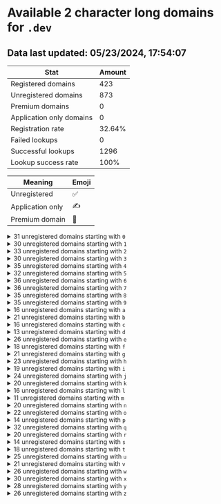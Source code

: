 # Available 2 character long domains for `.dev`

## Data last updated: 05/23/2024, 17:54:07

|Stat|Amount|
|--|--|
|Registered domains|423|
|Unregistered domains|873|
|Premium domains|0|
|Application only domains|0|
|Registration rate|32.64%|
|Failed lookups|0|
|Successful lookups|1296|
|Lookup success rate|100%|


|Meaning|Emoji|
|--|--|
|Unregistered|:white_check_mark:|
|Application only|:writing_hand:|
|Premium domain|:gem:|

<details>
<summary>31 unregistered domains starting with <bold><code>0</code></bold></summary>

|Type|Domain|
|--|--|
|:white_check_mark:|`02.dev`|
|:white_check_mark:|`03.dev`|
|:white_check_mark:|`04.dev`|
|:white_check_mark:|`05.dev`|
|:white_check_mark:|`06.dev`|
|:white_check_mark:|`07.dev`|
|:white_check_mark:|`08.dev`|
|:white_check_mark:|`09.dev`|
|:white_check_mark:|`0a.dev`|
|:white_check_mark:|`0b.dev`|
|:white_check_mark:|`0c.dev`|
|:white_check_mark:|`0d.dev`|
|:white_check_mark:|`0e.dev`|
|:white_check_mark:|`0f.dev`|
|:white_check_mark:|`0g.dev`|
|:white_check_mark:|`0h.dev`|
|:white_check_mark:|`0i.dev`|
|:white_check_mark:|`0j.dev`|
|:white_check_mark:|`0l.dev`|
|:white_check_mark:|`0n.dev`|
|:white_check_mark:|`0o.dev`|
|:white_check_mark:|`0p.dev`|
|:white_check_mark:|`0q.dev`|
|:white_check_mark:|`0r.dev`|
|:white_check_mark:|`0s.dev`|
|:white_check_mark:|`0t.dev`|
|:white_check_mark:|`0u.dev`|
|:white_check_mark:|`0v.dev`|
|:white_check_mark:|`0w.dev`|
|:white_check_mark:|`0y.dev`|
|:white_check_mark:|`0z.dev`|
</details>
<details>
<summary>30 unregistered domains starting with <bold><code>1</code></bold></summary>

|Type|Domain|
|--|--|
|:white_check_mark:|`11.dev`|
|:white_check_mark:|`12.dev`|
|:white_check_mark:|`13.dev`|
|:white_check_mark:|`16.dev`|
|:white_check_mark:|`17.dev`|
|:white_check_mark:|`18.dev`|
|:white_check_mark:|`19.dev`|
|:white_check_mark:|`1a.dev`|
|:white_check_mark:|`1b.dev`|
|:white_check_mark:|`1d.dev`|
|:white_check_mark:|`1e.dev`|
|:white_check_mark:|`1f.dev`|
|:white_check_mark:|`1g.dev`|
|:white_check_mark:|`1h.dev`|
|:white_check_mark:|`1i.dev`|
|:white_check_mark:|`1j.dev`|
|:white_check_mark:|`1k.dev`|
|:white_check_mark:|`1l.dev`|
|:white_check_mark:|`1m.dev`|
|:white_check_mark:|`1n.dev`|
|:white_check_mark:|`1o.dev`|
|:white_check_mark:|`1q.dev`|
|:white_check_mark:|`1r.dev`|
|:white_check_mark:|`1s.dev`|
|:white_check_mark:|`1t.dev`|
|:white_check_mark:|`1u.dev`|
|:white_check_mark:|`1v.dev`|
|:white_check_mark:|`1w.dev`|
|:white_check_mark:|`1y.dev`|
|:white_check_mark:|`1z.dev`|
</details>
<details>
<summary>33 unregistered domains starting with <bold><code>2</code></bold></summary>

|Type|Domain|
|--|--|
|:white_check_mark:|`20.dev`|
|:white_check_mark:|`22.dev`|
|:white_check_mark:|`23.dev`|
|:white_check_mark:|`24.dev`|
|:white_check_mark:|`25.dev`|
|:white_check_mark:|`26.dev`|
|:white_check_mark:|`27.dev`|
|:white_check_mark:|`28.dev`|
|:white_check_mark:|`29.dev`|
|:white_check_mark:|`2a.dev`|
|:white_check_mark:|`2b.dev`|
|:white_check_mark:|`2c.dev`|
|:white_check_mark:|`2e.dev`|
|:white_check_mark:|`2f.dev`|
|:white_check_mark:|`2g.dev`|
|:white_check_mark:|`2h.dev`|
|:white_check_mark:|`2i.dev`|
|:white_check_mark:|`2j.dev`|
|:white_check_mark:|`2l.dev`|
|:white_check_mark:|`2m.dev`|
|:white_check_mark:|`2n.dev`|
|:white_check_mark:|`2o.dev`|
|:white_check_mark:|`2p.dev`|
|:white_check_mark:|`2q.dev`|
|:white_check_mark:|`2r.dev`|
|:white_check_mark:|`2s.dev`|
|:white_check_mark:|`2t.dev`|
|:white_check_mark:|`2u.dev`|
|:white_check_mark:|`2v.dev`|
|:white_check_mark:|`2w.dev`|
|:white_check_mark:|`2x.dev`|
|:white_check_mark:|`2y.dev`|
|:white_check_mark:|`2z.dev`|
</details>
<details>
<summary>30 unregistered domains starting with <bold><code>3</code></bold></summary>

|Type|Domain|
|--|--|
|:white_check_mark:|`30.dev`|
|:white_check_mark:|`31.dev`|
|:white_check_mark:|`32.dev`|
|:white_check_mark:|`33.dev`|
|:white_check_mark:|`34.dev`|
|:white_check_mark:|`35.dev`|
|:white_check_mark:|`37.dev`|
|:white_check_mark:|`38.dev`|
|:white_check_mark:|`39.dev`|
|:white_check_mark:|`3a.dev`|
|:white_check_mark:|`3b.dev`|
|:white_check_mark:|`3c.dev`|
|:white_check_mark:|`3e.dev`|
|:white_check_mark:|`3f.dev`|
|:white_check_mark:|`3g.dev`|
|:white_check_mark:|`3h.dev`|
|:white_check_mark:|`3i.dev`|
|:white_check_mark:|`3j.dev`|
|:white_check_mark:|`3k.dev`|
|:white_check_mark:|`3l.dev`|
|:white_check_mark:|`3n.dev`|
|:white_check_mark:|`3o.dev`|
|:white_check_mark:|`3p.dev`|
|:white_check_mark:|`3q.dev`|
|:white_check_mark:|`3r.dev`|
|:white_check_mark:|`3u.dev`|
|:white_check_mark:|`3v.dev`|
|:white_check_mark:|`3w.dev`|
|:white_check_mark:|`3x.dev`|
|:white_check_mark:|`3y.dev`|
</details>
<details>
<summary>35 unregistered domains starting with <bold><code>4</code></bold></summary>

|Type|Domain|
|--|--|
|:white_check_mark:|`40.dev`|
|:white_check_mark:|`41.dev`|
|:white_check_mark:|`43.dev`|
|:white_check_mark:|`44.dev`|
|:white_check_mark:|`45.dev`|
|:white_check_mark:|`46.dev`|
|:white_check_mark:|`47.dev`|
|:white_check_mark:|`48.dev`|
|:white_check_mark:|`49.dev`|
|:white_check_mark:|`4a.dev`|
|:white_check_mark:|`4b.dev`|
|:white_check_mark:|`4c.dev`|
|:white_check_mark:|`4d.dev`|
|:white_check_mark:|`4e.dev`|
|:white_check_mark:|`4f.dev`|
|:white_check_mark:|`4g.dev`|
|:white_check_mark:|`4h.dev`|
|:white_check_mark:|`4i.dev`|
|:white_check_mark:|`4j.dev`|
|:white_check_mark:|`4k.dev`|
|:white_check_mark:|`4l.dev`|
|:white_check_mark:|`4m.dev`|
|:white_check_mark:|`4n.dev`|
|:white_check_mark:|`4o.dev`|
|:white_check_mark:|`4p.dev`|
|:white_check_mark:|`4q.dev`|
|:white_check_mark:|`4r.dev`|
|:white_check_mark:|`4s.dev`|
|:white_check_mark:|`4t.dev`|
|:white_check_mark:|`4u.dev`|
|:white_check_mark:|`4v.dev`|
|:white_check_mark:|`4w.dev`|
|:white_check_mark:|`4x.dev`|
|:white_check_mark:|`4y.dev`|
|:white_check_mark:|`4z.dev`|
</details>
<details>
<summary>32 unregistered domains starting with <bold><code>5</code></bold></summary>

|Type|Domain|
|--|--|
|:white_check_mark:|`50.dev`|
|:white_check_mark:|`52.dev`|
|:white_check_mark:|`53.dev`|
|:white_check_mark:|`54.dev`|
|:white_check_mark:|`56.dev`|
|:white_check_mark:|`57.dev`|
|:white_check_mark:|`58.dev`|
|:white_check_mark:|`59.dev`|
|:white_check_mark:|`5a.dev`|
|:white_check_mark:|`5b.dev`|
|:white_check_mark:|`5c.dev`|
|:white_check_mark:|`5d.dev`|
|:white_check_mark:|`5e.dev`|
|:white_check_mark:|`5h.dev`|
|:white_check_mark:|`5i.dev`|
|:white_check_mark:|`5j.dev`|
|:white_check_mark:|`5k.dev`|
|:white_check_mark:|`5l.dev`|
|:white_check_mark:|`5m.dev`|
|:white_check_mark:|`5n.dev`|
|:white_check_mark:|`5o.dev`|
|:white_check_mark:|`5p.dev`|
|:white_check_mark:|`5q.dev`|
|:white_check_mark:|`5r.dev`|
|:white_check_mark:|`5s.dev`|
|:white_check_mark:|`5t.dev`|
|:white_check_mark:|`5u.dev`|
|:white_check_mark:|`5v.dev`|
|:white_check_mark:|`5w.dev`|
|:white_check_mark:|`5x.dev`|
|:white_check_mark:|`5y.dev`|
|:white_check_mark:|`5z.dev`|
</details>
<details>
<summary>36 unregistered domains starting with <bold><code>6</code></bold></summary>

|Type|Domain|
|--|--|
|:white_check_mark:|`60.dev`|
|:white_check_mark:|`61.dev`|
|:white_check_mark:|`62.dev`|
|:white_check_mark:|`63.dev`|
|:white_check_mark:|`64.dev`|
|:white_check_mark:|`65.dev`|
|:white_check_mark:|`66.dev`|
|:white_check_mark:|`67.dev`|
|:white_check_mark:|`68.dev`|
|:white_check_mark:|`69.dev`|
|:white_check_mark:|`6a.dev`|
|:white_check_mark:|`6b.dev`|
|:white_check_mark:|`6c.dev`|
|:white_check_mark:|`6d.dev`|
|:white_check_mark:|`6e.dev`|
|:white_check_mark:|`6f.dev`|
|:white_check_mark:|`6g.dev`|
|:white_check_mark:|`6h.dev`|
|:white_check_mark:|`6i.dev`|
|:white_check_mark:|`6j.dev`|
|:white_check_mark:|`6k.dev`|
|:white_check_mark:|`6l.dev`|
|:white_check_mark:|`6m.dev`|
|:white_check_mark:|`6n.dev`|
|:white_check_mark:|`6o.dev`|
|:white_check_mark:|`6p.dev`|
|:white_check_mark:|`6q.dev`|
|:white_check_mark:|`6r.dev`|
|:white_check_mark:|`6s.dev`|
|:white_check_mark:|`6t.dev`|
|:white_check_mark:|`6u.dev`|
|:white_check_mark:|`6v.dev`|
|:white_check_mark:|`6w.dev`|
|:white_check_mark:|`6x.dev`|
|:white_check_mark:|`6y.dev`|
|:white_check_mark:|`6z.dev`|
</details>
<details>
<summary>36 unregistered domains starting with <bold><code>7</code></bold></summary>

|Type|Domain|
|--|--|
|:white_check_mark:|`70.dev`|
|:white_check_mark:|`71.dev`|
|:white_check_mark:|`72.dev`|
|:white_check_mark:|`73.dev`|
|:white_check_mark:|`74.dev`|
|:white_check_mark:|`75.dev`|
|:white_check_mark:|`76.dev`|
|:white_check_mark:|`77.dev`|
|:white_check_mark:|`78.dev`|
|:white_check_mark:|`79.dev`|
|:white_check_mark:|`7a.dev`|
|:white_check_mark:|`7b.dev`|
|:white_check_mark:|`7c.dev`|
|:white_check_mark:|`7d.dev`|
|:white_check_mark:|`7e.dev`|
|:white_check_mark:|`7f.dev`|
|:white_check_mark:|`7g.dev`|
|:white_check_mark:|`7h.dev`|
|:white_check_mark:|`7i.dev`|
|:white_check_mark:|`7j.dev`|
|:white_check_mark:|`7k.dev`|
|:white_check_mark:|`7l.dev`|
|:white_check_mark:|`7m.dev`|
|:white_check_mark:|`7n.dev`|
|:white_check_mark:|`7o.dev`|
|:white_check_mark:|`7p.dev`|
|:white_check_mark:|`7q.dev`|
|:white_check_mark:|`7r.dev`|
|:white_check_mark:|`7s.dev`|
|:white_check_mark:|`7t.dev`|
|:white_check_mark:|`7u.dev`|
|:white_check_mark:|`7v.dev`|
|:white_check_mark:|`7w.dev`|
|:white_check_mark:|`7x.dev`|
|:white_check_mark:|`7y.dev`|
|:white_check_mark:|`7z.dev`|
</details>
<details>
<summary>35 unregistered domains starting with <bold><code>8</code></bold></summary>

|Type|Domain|
|--|--|
|:white_check_mark:|`80.dev`|
|:white_check_mark:|`81.dev`|
|:white_check_mark:|`82.dev`|
|:white_check_mark:|`83.dev`|
|:white_check_mark:|`84.dev`|
|:white_check_mark:|`85.dev`|
|:white_check_mark:|`86.dev`|
|:white_check_mark:|`87.dev`|
|:white_check_mark:|`88.dev`|
|:white_check_mark:|`89.dev`|
|:white_check_mark:|`8a.dev`|
|:white_check_mark:|`8b.dev`|
|:white_check_mark:|`8c.dev`|
|:white_check_mark:|`8d.dev`|
|:white_check_mark:|`8e.dev`|
|:white_check_mark:|`8f.dev`|
|:white_check_mark:|`8g.dev`|
|:white_check_mark:|`8h.dev`|
|:white_check_mark:|`8i.dev`|
|:white_check_mark:|`8j.dev`|
|:white_check_mark:|`8k.dev`|
|:white_check_mark:|`8l.dev`|
|:white_check_mark:|`8n.dev`|
|:white_check_mark:|`8o.dev`|
|:white_check_mark:|`8p.dev`|
|:white_check_mark:|`8q.dev`|
|:white_check_mark:|`8r.dev`|
|:white_check_mark:|`8s.dev`|
|:white_check_mark:|`8t.dev`|
|:white_check_mark:|`8u.dev`|
|:white_check_mark:|`8v.dev`|
|:white_check_mark:|`8w.dev`|
|:white_check_mark:|`8x.dev`|
|:white_check_mark:|`8y.dev`|
|:white_check_mark:|`8z.dev`|
</details>
<details>
<summary>35 unregistered domains starting with <bold><code>9</code></bold></summary>

|Type|Domain|
|--|--|
|:white_check_mark:|`90.dev`|
|:white_check_mark:|`91.dev`|
|:white_check_mark:|`92.dev`|
|:white_check_mark:|`93.dev`|
|:white_check_mark:|`94.dev`|
|:white_check_mark:|`95.dev`|
|:white_check_mark:|`96.dev`|
|:white_check_mark:|`97.dev`|
|:white_check_mark:|`98.dev`|
|:white_check_mark:|`9a.dev`|
|:white_check_mark:|`9b.dev`|
|:white_check_mark:|`9c.dev`|
|:white_check_mark:|`9d.dev`|
|:white_check_mark:|`9e.dev`|
|:white_check_mark:|`9f.dev`|
|:white_check_mark:|`9g.dev`|
|:white_check_mark:|`9h.dev`|
|:white_check_mark:|`9i.dev`|
|:white_check_mark:|`9j.dev`|
|:white_check_mark:|`9k.dev`|
|:white_check_mark:|`9l.dev`|
|:white_check_mark:|`9m.dev`|
|:white_check_mark:|`9n.dev`|
|:white_check_mark:|`9o.dev`|
|:white_check_mark:|`9p.dev`|
|:white_check_mark:|`9q.dev`|
|:white_check_mark:|`9r.dev`|
|:white_check_mark:|`9s.dev`|
|:white_check_mark:|`9t.dev`|
|:white_check_mark:|`9u.dev`|
|:white_check_mark:|`9v.dev`|
|:white_check_mark:|`9w.dev`|
|:white_check_mark:|`9x.dev`|
|:white_check_mark:|`9y.dev`|
|:white_check_mark:|`9z.dev`|
</details>
<details>
<summary>16 unregistered domains starting with <bold><code>a</code></bold></summary>

|Type|Domain|
|--|--|
|:white_check_mark:|`a0.dev`|
|:white_check_mark:|`a1.dev`|
|:white_check_mark:|`a2.dev`|
|:white_check_mark:|`a4.dev`|
|:white_check_mark:|`a5.dev`|
|:white_check_mark:|`a6.dev`|
|:white_check_mark:|`a7.dev`|
|:white_check_mark:|`a8.dev`|
|:white_check_mark:|`ag.dev`|
|:white_check_mark:|`ai.dev`|
|:white_check_mark:|`aj.dev`|
|:white_check_mark:|`ak.dev`|
|:white_check_mark:|`an.dev`|
|:white_check_mark:|`au.dev`|
|:white_check_mark:|`aw.dev`|
|:white_check_mark:|`ay.dev`|
</details>
<details>
<summary>21 unregistered domains starting with <bold><code>b</code></bold></summary>

|Type|Domain|
|--|--|
|:white_check_mark:|`b0.dev`|
|:white_check_mark:|`b3.dev`|
|:white_check_mark:|`b4.dev`|
|:white_check_mark:|`b5.dev`|
|:white_check_mark:|`b6.dev`|
|:white_check_mark:|`b7.dev`|
|:white_check_mark:|`b8.dev`|
|:white_check_mark:|`b9.dev`|
|:white_check_mark:|`bg.dev`|
|:white_check_mark:|`bh.dev`|
|:white_check_mark:|`bj.dev`|
|:white_check_mark:|`bm.dev`|
|:white_check_mark:|`bn.dev`|
|:white_check_mark:|`bp.dev`|
|:white_check_mark:|`bq.dev`|
|:white_check_mark:|`bt.dev`|
|:white_check_mark:|`bu.dev`|
|:white_check_mark:|`bv.dev`|
|:white_check_mark:|`bx.dev`|
|:white_check_mark:|`by.dev`|
|:white_check_mark:|`bz.dev`|
</details>
<details>
<summary>16 unregistered domains starting with <bold><code>c</code></bold></summary>

|Type|Domain|
|--|--|
|:white_check_mark:|`c0.dev`|
|:white_check_mark:|`c2.dev`|
|:white_check_mark:|`c4.dev`|
|:white_check_mark:|`c5.dev`|
|:white_check_mark:|`c7.dev`|
|:white_check_mark:|`c8.dev`|
|:white_check_mark:|`c9.dev`|
|:white_check_mark:|`ca.dev`|
|:white_check_mark:|`cl.dev`|
|:white_check_mark:|`cm.dev`|
|:white_check_mark:|`cn.dev`|
|:white_check_mark:|`cp.dev`|
|:white_check_mark:|`cq.dev`|
|:white_check_mark:|`ct.dev`|
|:white_check_mark:|`cy.dev`|
|:white_check_mark:|`cz.dev`|
</details>
<details>
<summary>13 unregistered domains starting with <bold><code>d</code></bold></summary>

|Type|Domain|
|--|--|
|:white_check_mark:|`d0.dev`|
|:white_check_mark:|`d1.dev`|
|:white_check_mark:|`d4.dev`|
|:white_check_mark:|`d5.dev`|
|:white_check_mark:|`d6.dev`|
|:white_check_mark:|`d8.dev`|
|:white_check_mark:|`d9.dev`|
|:white_check_mark:|`dk.dev`|
|:white_check_mark:|`dl.dev`|
|:white_check_mark:|`dp.dev`|
|:white_check_mark:|`dt.dev`|
|:white_check_mark:|`du.dev`|
|:white_check_mark:|`dz.dev`|
</details>
<details>
<summary>26 unregistered domains starting with <bold><code>e</code></bold></summary>

|Type|Domain|
|--|--|
|:white_check_mark:|`e0.dev`|
|:white_check_mark:|`e1.dev`|
|:white_check_mark:|`e2.dev`|
|:white_check_mark:|`e3.dev`|
|:white_check_mark:|`e4.dev`|
|:white_check_mark:|`e5.dev`|
|:white_check_mark:|`e6.dev`|
|:white_check_mark:|`e7.dev`|
|:white_check_mark:|`e8.dev`|
|:white_check_mark:|`ea.dev`|
|:white_check_mark:|`eb.dev`|
|:white_check_mark:|`ec.dev`|
|:white_check_mark:|`ee.dev`|
|:white_check_mark:|`eh.dev`|
|:white_check_mark:|`ei.dev`|
|:white_check_mark:|`ej.dev`|
|:white_check_mark:|`ek.dev`|
|:white_check_mark:|`el.dev`|
|:white_check_mark:|`en.dev`|
|:white_check_mark:|`ep.dev`|
|:white_check_mark:|`er.dev`|
|:white_check_mark:|`es.dev`|
|:white_check_mark:|`eu.dev`|
|:white_check_mark:|`ev.dev`|
|:white_check_mark:|`ew.dev`|
|:white_check_mark:|`ey.dev`|
</details>
<details>
<summary>18 unregistered domains starting with <bold><code>f</code></bold></summary>

|Type|Domain|
|--|--|
|:white_check_mark:|`f0.dev`|
|:white_check_mark:|`f1.dev`|
|:white_check_mark:|`f2.dev`|
|:white_check_mark:|`f3.dev`|
|:white_check_mark:|`f4.dev`|
|:white_check_mark:|`f5.dev`|
|:white_check_mark:|`f6.dev`|
|:white_check_mark:|`f7.dev`|
|:white_check_mark:|`f8.dev`|
|:white_check_mark:|`f9.dev`|
|:white_check_mark:|`fd.dev`|
|:white_check_mark:|`fj.dev`|
|:white_check_mark:|`fq.dev`|
|:white_check_mark:|`fr.dev`|
|:white_check_mark:|`fu.dev`|
|:white_check_mark:|`fw.dev`|
|:white_check_mark:|`fy.dev`|
|:white_check_mark:|`fz.dev`|
</details>
<details>
<summary>21 unregistered domains starting with <bold><code>g</code></bold></summary>

|Type|Domain|
|--|--|
|:white_check_mark:|`g0.dev`|
|:white_check_mark:|`g1.dev`|
|:white_check_mark:|`g3.dev`|
|:white_check_mark:|`g4.dev`|
|:white_check_mark:|`g5.dev`|
|:white_check_mark:|`g6.dev`|
|:white_check_mark:|`g8.dev`|
|:white_check_mark:|`g9.dev`|
|:white_check_mark:|`gc.dev`|
|:white_check_mark:|`gd.dev`|
|:white_check_mark:|`ge.dev`|
|:white_check_mark:|`gi.dev`|
|:white_check_mark:|`gj.dev`|
|:white_check_mark:|`gl.dev`|
|:white_check_mark:|`gn.dev`|
|:white_check_mark:|`gp.dev`|
|:white_check_mark:|`gq.dev`|
|:white_check_mark:|`gu.dev`|
|:white_check_mark:|`gw.dev`|
|:white_check_mark:|`gy.dev`|
|:white_check_mark:|`gz.dev`|
</details>
<details>
<summary>23 unregistered domains starting with <bold><code>h</code></bold></summary>

|Type|Domain|
|--|--|
|:white_check_mark:|`h0.dev`|
|:white_check_mark:|`h2.dev`|
|:white_check_mark:|`h3.dev`|
|:white_check_mark:|`h4.dev`|
|:white_check_mark:|`h5.dev`|
|:white_check_mark:|`h6.dev`|
|:white_check_mark:|`h7.dev`|
|:white_check_mark:|`h8.dev`|
|:white_check_mark:|`h9.dev`|
|:white_check_mark:|`hb.dev`|
|:white_check_mark:|`he.dev`|
|:white_check_mark:|`hf.dev`|
|:white_check_mark:|`hh.dev`|
|:white_check_mark:|`hj.dev`|
|:white_check_mark:|`hl.dev`|
|:white_check_mark:|`hm.dev`|
|:white_check_mark:|`ho.dev`|
|:white_check_mark:|`hs.dev`|
|:white_check_mark:|`ht.dev`|
|:white_check_mark:|`hu.dev`|
|:white_check_mark:|`hw.dev`|
|:white_check_mark:|`hx.dev`|
|:white_check_mark:|`hz.dev`|
</details>
<details>
<summary>19 unregistered domains starting with <bold><code>i</code></bold></summary>

|Type|Domain|
|--|--|
|:white_check_mark:|`i0.dev`|
|:white_check_mark:|`i1.dev`|
|:white_check_mark:|`i2.dev`|
|:white_check_mark:|`i3.dev`|
|:white_check_mark:|`i4.dev`|
|:white_check_mark:|`i5.dev`|
|:white_check_mark:|`i7.dev`|
|:white_check_mark:|`i8.dev`|
|:white_check_mark:|`i9.dev`|
|:white_check_mark:|`ia.dev`|
|:white_check_mark:|`ie.dev`|
|:white_check_mark:|`ig.dev`|
|:white_check_mark:|`ih.dev`|
|:white_check_mark:|`ii.dev`|
|:white_check_mark:|`ij.dev`|
|:white_check_mark:|`ik.dev`|
|:white_check_mark:|`iu.dev`|
|:white_check_mark:|`iy.dev`|
|:white_check_mark:|`iz.dev`|
</details>
<details>
<summary>24 unregistered domains starting with <bold><code>j</code></bold></summary>

|Type|Domain|
|--|--|
|:white_check_mark:|`j0.dev`|
|:white_check_mark:|`j1.dev`|
|:white_check_mark:|`j2.dev`|
|:white_check_mark:|`j3.dev`|
|:white_check_mark:|`j4.dev`|
|:white_check_mark:|`j5.dev`|
|:white_check_mark:|`j6.dev`|
|:white_check_mark:|`j7.dev`|
|:white_check_mark:|`j8.dev`|
|:white_check_mark:|`j9.dev`|
|:white_check_mark:|`jc.dev`|
|:white_check_mark:|`jd.dev`|
|:white_check_mark:|`jg.dev`|
|:white_check_mark:|`ji.dev`|
|:white_check_mark:|`jj.dev`|
|:white_check_mark:|`jn.dev`|
|:white_check_mark:|`jo.dev`|
|:white_check_mark:|`jp.dev`|
|:white_check_mark:|`jq.dev`|
|:white_check_mark:|`ju.dev`|
|:white_check_mark:|`jv.dev`|
|:white_check_mark:|`jx.dev`|
|:white_check_mark:|`jy.dev`|
|:white_check_mark:|`jz.dev`|
</details>
<details>
<summary>20 unregistered domains starting with <bold><code>k</code></bold></summary>

|Type|Domain|
|--|--|
|:white_check_mark:|`k0.dev`|
|:white_check_mark:|`k1.dev`|
|:white_check_mark:|`k2.dev`|
|:white_check_mark:|`k3.dev`|
|:white_check_mark:|`k4.dev`|
|:white_check_mark:|`k5.dev`|
|:white_check_mark:|`k6.dev`|
|:white_check_mark:|`k7.dev`|
|:white_check_mark:|`k8.dev`|
|:white_check_mark:|`k9.dev`|
|:white_check_mark:|`kb.dev`|
|:white_check_mark:|`kl.dev`|
|:white_check_mark:|`kp.dev`|
|:white_check_mark:|`kq.dev`|
|:white_check_mark:|`ku.dev`|
|:white_check_mark:|`kv.dev`|
|:white_check_mark:|`kw.dev`|
|:white_check_mark:|`kx.dev`|
|:white_check_mark:|`ky.dev`|
|:white_check_mark:|`kz.dev`|
</details>
<details>
<summary>16 unregistered domains starting with <bold><code>l</code></bold></summary>

|Type|Domain|
|--|--|
|:white_check_mark:|`l0.dev`|
|:white_check_mark:|`l2.dev`|
|:white_check_mark:|`l5.dev`|
|:white_check_mark:|`l6.dev`|
|:white_check_mark:|`l9.dev`|
|:white_check_mark:|`lh.dev`|
|:white_check_mark:|`li.dev`|
|:white_check_mark:|`lo.dev`|
|:white_check_mark:|`lp.dev`|
|:white_check_mark:|`lq.dev`|
|:white_check_mark:|`lr.dev`|
|:white_check_mark:|`ls.dev`|
|:white_check_mark:|`lu.dev`|
|:white_check_mark:|`lv.dev`|
|:white_check_mark:|`lx.dev`|
|:white_check_mark:|`ly.dev`|
</details>
<details>
<summary>11 unregistered domains starting with <bold><code>m</code></bold></summary>

|Type|Domain|
|--|--|
|:white_check_mark:|`m3.dev`|
|:white_check_mark:|`m4.dev`|
|:white_check_mark:|`m5.dev`|
|:white_check_mark:|`m6.dev`|
|:white_check_mark:|`m7.dev`|
|:white_check_mark:|`m8.dev`|
|:white_check_mark:|`m9.dev`|
|:white_check_mark:|`mj.dev`|
|:white_check_mark:|`mr.dev`|
|:white_check_mark:|`mx.dev`|
|:white_check_mark:|`mz.dev`|
</details>
<details>
<summary>20 unregistered domains starting with <bold><code>n</code></bold></summary>

|Type|Domain|
|--|--|
|:white_check_mark:|`n0.dev`|
|:white_check_mark:|`n1.dev`|
|:white_check_mark:|`n2.dev`|
|:white_check_mark:|`n3.dev`|
|:white_check_mark:|`n4.dev`|
|:white_check_mark:|`n5.dev`|
|:white_check_mark:|`n6.dev`|
|:white_check_mark:|`n7.dev`|
|:white_check_mark:|`n9.dev`|
|:white_check_mark:|`nb.dev`|
|:white_check_mark:|`nc.dev`|
|:white_check_mark:|`ne.dev`|
|:white_check_mark:|`nf.dev`|
|:white_check_mark:|`nh.dev`|
|:white_check_mark:|`nn.dev`|
|:white_check_mark:|`nq.dev`|
|:white_check_mark:|`nr.dev`|
|:white_check_mark:|`nw.dev`|
|:white_check_mark:|`ny.dev`|
|:white_check_mark:|`nz.dev`|
</details>
<details>
<summary>22 unregistered domains starting with <bold><code>o</code></bold></summary>

|Type|Domain|
|--|--|
|:white_check_mark:|`o0.dev`|
|:white_check_mark:|`o1.dev`|
|:white_check_mark:|`o3.dev`|
|:white_check_mark:|`o4.dev`|
|:white_check_mark:|`o5.dev`|
|:white_check_mark:|`o6.dev`|
|:white_check_mark:|`o7.dev`|
|:white_check_mark:|`o8.dev`|
|:white_check_mark:|`o9.dev`|
|:white_check_mark:|`oa.dev`|
|:white_check_mark:|`od.dev`|
|:white_check_mark:|`oe.dev`|
|:white_check_mark:|`oj.dev`|
|:white_check_mark:|`ol.dev`|
|:white_check_mark:|`oo.dev`|
|:white_check_mark:|`op.dev`|
|:white_check_mark:|`oq.dev`|
|:white_check_mark:|`or.dev`|
|:white_check_mark:|`ot.dev`|
|:white_check_mark:|`ou.dev`|
|:white_check_mark:|`ow.dev`|
|:white_check_mark:|`oy.dev`|
</details>
<details>
<summary>14 unregistered domains starting with <bold><code>p</code></bold></summary>

|Type|Domain|
|--|--|
|:white_check_mark:|`p1.dev`|
|:white_check_mark:|`p3.dev`|
|:white_check_mark:|`p4.dev`|
|:white_check_mark:|`p5.dev`|
|:white_check_mark:|`p6.dev`|
|:white_check_mark:|`p7.dev`|
|:white_check_mark:|`p8.dev`|
|:white_check_mark:|`p9.dev`|
|:white_check_mark:|`pf.dev`|
|:white_check_mark:|`pn.dev`|
|:white_check_mark:|`po.dev`|
|:white_check_mark:|`pq.dev`|
|:white_check_mark:|`pu.dev`|
|:white_check_mark:|`pz.dev`|
</details>
<details>
<summary>32 unregistered domains starting with <bold><code>q</code></bold></summary>

|Type|Domain|
|--|--|
|:white_check_mark:|`q0.dev`|
|:white_check_mark:|`q1.dev`|
|:white_check_mark:|`q2.dev`|
|:white_check_mark:|`q3.dev`|
|:white_check_mark:|`q4.dev`|
|:white_check_mark:|`q5.dev`|
|:white_check_mark:|`q6.dev`|
|:white_check_mark:|`q7.dev`|
|:white_check_mark:|`q8.dev`|
|:white_check_mark:|`q9.dev`|
|:white_check_mark:|`qa.dev`|
|:white_check_mark:|`qc.dev`|
|:white_check_mark:|`qd.dev`|
|:white_check_mark:|`qe.dev`|
|:white_check_mark:|`qf.dev`|
|:white_check_mark:|`qg.dev`|
|:white_check_mark:|`qh.dev`|
|:white_check_mark:|`qj.dev`|
|:white_check_mark:|`qk.dev`|
|:white_check_mark:|`ql.dev`|
|:white_check_mark:|`qm.dev`|
|:white_check_mark:|`qn.dev`|
|:white_check_mark:|`qo.dev`|
|:white_check_mark:|`qq.dev`|
|:white_check_mark:|`qs.dev`|
|:white_check_mark:|`qt.dev`|
|:white_check_mark:|`qu.dev`|
|:white_check_mark:|`qv.dev`|
|:white_check_mark:|`qw.dev`|
|:white_check_mark:|`qx.dev`|
|:white_check_mark:|`qy.dev`|
|:white_check_mark:|`qz.dev`|
</details>
<details>
<summary>20 unregistered domains starting with <bold><code>r</code></bold></summary>

|Type|Domain|
|--|--|
|:white_check_mark:|`r0.dev`|
|:white_check_mark:|`r1.dev`|
|:white_check_mark:|`r3.dev`|
|:white_check_mark:|`r4.dev`|
|:white_check_mark:|`r5.dev`|
|:white_check_mark:|`r6.dev`|
|:white_check_mark:|`r7.dev`|
|:white_check_mark:|`r8.dev`|
|:white_check_mark:|`r9.dev`|
|:white_check_mark:|`rc.dev`|
|:white_check_mark:|`rf.dev`|
|:white_check_mark:|`rj.dev`|
|:white_check_mark:|`rk.dev`|
|:white_check_mark:|`rm.dev`|
|:white_check_mark:|`rq.dev`|
|:white_check_mark:|`rt.dev`|
|:white_check_mark:|`rv.dev`|
|:white_check_mark:|`rw.dev`|
|:white_check_mark:|`ry.dev`|
|:white_check_mark:|`rz.dev`|
</details>
<details>
<summary>14 unregistered domains starting with <bold><code>s</code></bold></summary>

|Type|Domain|
|--|--|
|:white_check_mark:|`s1.dev`|
|:white_check_mark:|`s3.dev`|
|:white_check_mark:|`s4.dev`|
|:white_check_mark:|`s6.dev`|
|:white_check_mark:|`s7.dev`|
|:white_check_mark:|`s8.dev`|
|:white_check_mark:|`s9.dev`|
|:white_check_mark:|`sf.dev`|
|:white_check_mark:|`si.dev`|
|:white_check_mark:|`so.dev`|
|:white_check_mark:|`su.dev`|
|:white_check_mark:|`sv.dev`|
|:white_check_mark:|`sx.dev`|
|:white_check_mark:|`sz.dev`|
</details>
<details>
<summary>18 unregistered domains starting with <bold><code>t</code></bold></summary>

|Type|Domain|
|--|--|
|:white_check_mark:|`t0.dev`|
|:white_check_mark:|`t3.dev`|
|:white_check_mark:|`t4.dev`|
|:white_check_mark:|`t5.dev`|
|:white_check_mark:|`t7.dev`|
|:white_check_mark:|`t8.dev`|
|:white_check_mark:|`t9.dev`|
|:white_check_mark:|`ta.dev`|
|:white_check_mark:|`te.dev`|
|:white_check_mark:|`tf.dev`|
|:white_check_mark:|`tl.dev`|
|:white_check_mark:|`tm.dev`|
|:white_check_mark:|`tp.dev`|
|:white_check_mark:|`tq.dev`|
|:white_check_mark:|`tu.dev`|
|:white_check_mark:|`tx.dev`|
|:white_check_mark:|`ty.dev`|
|:white_check_mark:|`tz.dev`|
</details>
<details>
<summary>25 unregistered domains starting with <bold><code>u</code></bold></summary>

|Type|Domain|
|--|--|
|:white_check_mark:|`u0.dev`|
|:white_check_mark:|`u1.dev`|
|:white_check_mark:|`u2.dev`|
|:white_check_mark:|`u3.dev`|
|:white_check_mark:|`u4.dev`|
|:white_check_mark:|`u5.dev`|
|:white_check_mark:|`u6.dev`|
|:white_check_mark:|`u7.dev`|
|:white_check_mark:|`u8.dev`|
|:white_check_mark:|`u9.dev`|
|:white_check_mark:|`ub.dev`|
|:white_check_mark:|`uf.dev`|
|:white_check_mark:|`ug.dev`|
|:white_check_mark:|`uh.dev`|
|:white_check_mark:|`uj.dev`|
|:white_check_mark:|`uk.dev`|
|:white_check_mark:|`ul.dev`|
|:white_check_mark:|`un.dev`|
|:white_check_mark:|`uo.dev`|
|:white_check_mark:|`ur.dev`|
|:white_check_mark:|`ut.dev`|
|:white_check_mark:|`uu.dev`|
|:white_check_mark:|`uw.dev`|
|:white_check_mark:|`uy.dev`|
|:white_check_mark:|`uz.dev`|
</details>
<details>
<summary>21 unregistered domains starting with <bold><code>v</code></bold></summary>

|Type|Domain|
|--|--|
|:white_check_mark:|`v3.dev`|
|:white_check_mark:|`v4.dev`|
|:white_check_mark:|`v5.dev`|
|:white_check_mark:|`v6.dev`|
|:white_check_mark:|`v7.dev`|
|:white_check_mark:|`v9.dev`|
|:white_check_mark:|`va.dev`|
|:white_check_mark:|`vd.dev`|
|:white_check_mark:|`ve.dev`|
|:white_check_mark:|`vf.dev`|
|:white_check_mark:|`vg.dev`|
|:white_check_mark:|`vh.dev`|
|:white_check_mark:|`vj.dev`|
|:white_check_mark:|`vl.dev`|
|:white_check_mark:|`vn.dev`|
|:white_check_mark:|`vq.dev`|
|:white_check_mark:|`vr.dev`|
|:white_check_mark:|`vu.dev`|
|:white_check_mark:|`vw.dev`|
|:white_check_mark:|`vy.dev`|
|:white_check_mark:|`vz.dev`|
</details>
<details>
<summary>26 unregistered domains starting with <bold><code>w</code></bold></summary>

|Type|Domain|
|--|--|
|:white_check_mark:|`w0.dev`|
|:white_check_mark:|`w1.dev`|
|:white_check_mark:|`w2.dev`|
|:white_check_mark:|`w4.dev`|
|:white_check_mark:|`w5.dev`|
|:white_check_mark:|`w6.dev`|
|:white_check_mark:|`w7.dev`|
|:white_check_mark:|`w8.dev`|
|:white_check_mark:|`w9.dev`|
|:white_check_mark:|`wb.dev`|
|:white_check_mark:|`wc.dev`|
|:white_check_mark:|`wf.dev`|
|:white_check_mark:|`wg.dev`|
|:white_check_mark:|`wh.dev`|
|:white_check_mark:|`wi.dev`|
|:white_check_mark:|`wj.dev`|
|:white_check_mark:|`wk.dev`|
|:white_check_mark:|`wl.dev`|
|:white_check_mark:|`wm.dev`|
|:white_check_mark:|`wn.dev`|
|:white_check_mark:|`wq.dev`|
|:white_check_mark:|`wr.dev`|
|:white_check_mark:|`wv.dev`|
|:white_check_mark:|`wx.dev`|
|:white_check_mark:|`wy.dev`|
|:white_check_mark:|`wz.dev`|
</details>
<details>
<summary>30 unregistered domains starting with <bold><code>x</code></bold></summary>

|Type|Domain|
|--|--|
|:white_check_mark:|`x0.dev`|
|:white_check_mark:|`x1.dev`|
|:white_check_mark:|`x2.dev`|
|:white_check_mark:|`x4.dev`|
|:white_check_mark:|`x5.dev`|
|:white_check_mark:|`x6.dev`|
|:white_check_mark:|`x7.dev`|
|:white_check_mark:|`x8.dev`|
|:white_check_mark:|`x9.dev`|
|:white_check_mark:|`xa.dev`|
|:white_check_mark:|`xb.dev`|
|:white_check_mark:|`xc.dev`|
|:white_check_mark:|`xd.dev`|
|:white_check_mark:|`xe.dev`|
|:white_check_mark:|`xf.dev`|
|:white_check_mark:|`xg.dev`|
|:white_check_mark:|`xh.dev`|
|:white_check_mark:|`xi.dev`|
|:white_check_mark:|`xj.dev`|
|:white_check_mark:|`xk.dev`|
|:white_check_mark:|`xm.dev`|
|:white_check_mark:|`xn.dev`|
|:white_check_mark:|`xq.dev`|
|:white_check_mark:|`xs.dev`|
|:white_check_mark:|`xu.dev`|
|:white_check_mark:|`xv.dev`|
|:white_check_mark:|`xw.dev`|
|:white_check_mark:|`xx.dev`|
|:white_check_mark:|`xy.dev`|
|:white_check_mark:|`xz.dev`|
</details>
<details>
<summary>28 unregistered domains starting with <bold><code>y</code></bold></summary>

|Type|Domain|
|--|--|
|:white_check_mark:|`y0.dev`|
|:white_check_mark:|`y1.dev`|
|:white_check_mark:|`y2.dev`|
|:white_check_mark:|`y3.dev`|
|:white_check_mark:|`y4.dev`|
|:white_check_mark:|`y5.dev`|
|:white_check_mark:|`y6.dev`|
|:white_check_mark:|`y7.dev`|
|:white_check_mark:|`y8.dev`|
|:white_check_mark:|`y9.dev`|
|:white_check_mark:|`ya.dev`|
|:white_check_mark:|`yd.dev`|
|:white_check_mark:|`ye.dev`|
|:white_check_mark:|`yf.dev`|
|:white_check_mark:|`yh.dev`|
|:white_check_mark:|`yi.dev`|
|:white_check_mark:|`yk.dev`|
|:white_check_mark:|`yl.dev`|
|:white_check_mark:|`yn.dev`|
|:white_check_mark:|`yp.dev`|
|:white_check_mark:|`yq.dev`|
|:white_check_mark:|`yr.dev`|
|:white_check_mark:|`ys.dev`|
|:white_check_mark:|`yt.dev`|
|:white_check_mark:|`yv.dev`|
|:white_check_mark:|`yw.dev`|
|:white_check_mark:|`yx.dev`|
|:white_check_mark:|`yy.dev`|
</details>
<details>
<summary>26 unregistered domains starting with <bold><code>z</code></bold></summary>

|Type|Domain|
|--|--|
|:white_check_mark:|`z0.dev`|
|:white_check_mark:|`z1.dev`|
|:white_check_mark:|`z2.dev`|
|:white_check_mark:|`z4.dev`|
|:white_check_mark:|`z5.dev`|
|:white_check_mark:|`z6.dev`|
|:white_check_mark:|`z7.dev`|
|:white_check_mark:|`z8.dev`|
|:white_check_mark:|`z9.dev`|
|:white_check_mark:|`za.dev`|
|:white_check_mark:|`zc.dev`|
|:white_check_mark:|`zd.dev`|
|:white_check_mark:|`ze.dev`|
|:white_check_mark:|`zf.dev`|
|:white_check_mark:|`zh.dev`|
|:white_check_mark:|`zi.dev`|
|:white_check_mark:|`zj.dev`|
|:white_check_mark:|`zl.dev`|
|:white_check_mark:|`zm.dev`|
|:white_check_mark:|`zn.dev`|
|:white_check_mark:|`zq.dev`|
|:white_check_mark:|`zr.dev`|
|:white_check_mark:|`zs.dev`|
|:white_check_mark:|`zu.dev`|
|:white_check_mark:|`zv.dev`|
|:white_check_mark:|`zw.dev`|
</details>